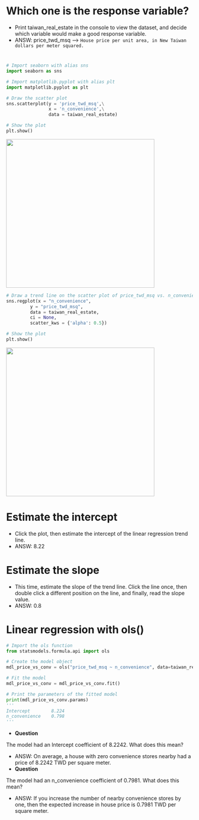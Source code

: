 # Which one is the response variable?
- Print taiwan_real_estate in the console to view the dataset, and decide which variable would make a good response variable.
- ANSW: price_twd_msq --> `House price per unit area, in New Taiwan dollars per meter squared.`
# 
```py
# Import seaborn with alias sns
import seaborn as sns

# Import matplotlib.pyplot with alias plt
import matplotlib.pyplot as plt

# Draw the scatter plot
sns.scatterplot(y = 'price_twd_msq',\
                x = 'n_convenience',\
                data = taiwan_real_estate)

# Show the plot
plt.show()
```
<img src="https://user-images.githubusercontent.com/51888893/211537167-f85c4254-0b3f-402a-b342-91580f93732d.png" width=400px>

```py
# Draw a trend line on the scatter plot of price_twd_msq vs. n_convenience
sns.regplot(x = "n_convenience",
         y = "price_twd_msq",
         data = taiwan_real_estate,
         ci = None,
         scatter_kws = {'alpha': 0.5})

# Show the plot
plt.show()
```
<img src="https://user-images.githubusercontent.com/51888893/211537542-240e31d8-b87f-41b5-9661-3b4572984e66.png" width=400px>

# Estimate the intercept
- Click the plot, then estimate the intercept of the linear regression trend line.
- ANSW: 8.22
# Estimate the slope
- This time, estimate the slope of the trend line. Click the line once, then double click a different position on the line, and finally, read the slope value.
- ANSW: 0.8
# Linear regression with ols()
```py
# Import the ols function
from statsmodels.formula.api import ols

# Create the model object
mdl_price_vs_conv = ols("price_twd_msq ~ n_convenience", data=taiwan_real_estate)

# Fit the model
mdl_price_vs_conv = mdl_price_vs_conv.fit()

# Print the parameters of the fitted model
print(mdl_price_vs_conv.params)
'''
Intercept        8.224
n_convenience    0.798
'''
```
- **Question**

The model had an Intercept coefficient of 8.2242. What does this mean?
- ANSW: On average, a house with zero convenience stores nearby had a price of 8.2242 TWD per square meter.
- **Question**

The model had an n_convenience coefficient of 0.7981. What does this mean?
- ANSW: If you increase the number of nearby convenience stores by one, then the expected increase in house price is 0.7981 TWD per square meter.
